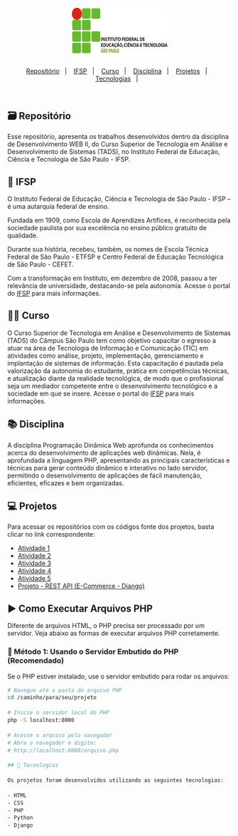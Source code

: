  <h1 align="center">
  <a href="https://spo.ifsp.edu.br/">
     <img alt="Logo IFSP" title="Logo IFSP" src="https://github.com/Karimangfn/Images-Perfil-Github/blob/main/logoIFSP.png" width="220px"/>
  </a>
 </h1>

<p align="center">
  <a href="#">Repositório</a>&nbsp;&nbsp;&nbsp;|&nbsp;&nbsp;&nbsp;
  <a href="#-ifsp">IFSP</a>&nbsp;&nbsp;&nbsp;|&nbsp;&nbsp;&nbsp;
  <a href="#-curso">Curso</a>&nbsp;&nbsp;&nbsp;|&nbsp;&nbsp;&nbsp;
  <a href="#-disciplina">Disciplina</a>&nbsp;&nbsp;&nbsp;|&nbsp;&nbsp;&nbsp;
  <a href="#-projetos">Projetos</a>&nbsp;&nbsp;&nbsp;|&nbsp;&nbsp;&nbsp;
  <a href="#-tecnologias">Tecnologias</a>&nbsp;&nbsp;&nbsp;|&nbsp;&nbsp;&nbsp;
 </p>
 
 <br>

## 🗃️ Repositório

Esse repositório, apresenta os trabalhos desenvolvidos dentro da disciplina de Desenvolvimento WEB II, do Curso Superior de Tecnologia em Análise e Desenvolvimento de Sistemas (TADS), no Instituto Federal de Educação, Ciência e Tecnologia de São Paulo - IFSP.

## 🏫 IFSP

O Instituto Federal de Educação, Ciência e Tecnologia de São Paulo - IFSP – é uma autarquia federal de ensino.

Fundada em 1909, como Escola de Aprendizes Artífices, é reconhecida pela sociedade paulista por sua excelência no ensino público gratuito de qualidade.

Durante sua história, recebeu, também, os nomes de Escola Técnica Federal de São Paulo - ETFSP e Centro Federal de Educação Tecnológica de São Paulo - CEFET. 

Com a transformação em Instituto, em dezembro de 2008, passou a ter relevância de universidade, destacando-se pela autonomia. Acesse o portal do [IFSP](https://spo.ifsp.edu.br/) para mais informações.

## 👨‍💻 Curso

O Curso Superior de Tecnologia em Análise e Desenvolvimento de Sistemas (TADS) do Câmpus São Paulo tem como objetivo capacitar o egresso a atuar na área de Tecnologia de Informação e Comunicação (TIC) em atividades como análise, projeto, implementação, gerenciamento e implantação de sistemas de informação. Esta capacitação é pautada pela valorização da autonomia do estudante, prática em competências técnicas, e atualização diante da realidade tecnológica, de modo que o profissional seja um mediador competente entre o desenvolvimento tecnológico e a sociedade em que se insere. Acesse o portal do [IFSP](https://spo.ifsp.edu.br/tads) para mais informações.

## 📚 Disciplina

A disciplina Programação Dinâmica Web aprofunda os conhecimentos acerca do desenvolvimento de aplicações web dinâmicas. Nela, é aprofundada a linguagem PHP, apresentando as principais características e técnicas para gerar conteúdo dinâmico e interativo no lado servidor, permitindo o desenvolvimento de aplicações de fácil manutenção, eficientes, eficazes e bem organizadas.

## 💻 Projetos

Para acessar os repositórios com os códigos fonte dos projetos, basta clicar no link correspondente:

- [Atividade 1](https://github.com/Karimangfn/Programacao-Dinamica-Web-IFSP/tree/main/Atividades/Atividade%201)
- [Atividade 2](https://github.com/Karimangfn/Programacao-Dinamica-Web-IFSP/tree/main/Atividades/Atividade%202)
- [Atividade 3](https://github.com/Karimangfn/Programacao-Dinamica-Web-IFSP/tree/main/Atividades/Atividade%203)
- [Atividade 4](https://github.com/Karimangfn/Programacao-Dinamica-Web-IFSP/tree/main/Atividades/Atividade%204)
- [Atividade 5](https://github.com/Karimangfn/Programacao-Dinamica-Web-IFSP/tree/main/Atividades/Atividade%205)
- [Projeto - REST API (E-Commerce - Django)](https://github.com/Karimangfn/Programacao-Dinamica-Web-IFSP/tree/main/Projeto%20-%20REST%20API%20(E-Commerce%20-%20Django))
</p>

## ▶️ Como Executar Arquivos PHP  

Diferente de arquivos HTML, o PHP precisa ser processado por um servidor. Veja abaixo as formas de executar arquivos PHP corretamente.  

### 🔹 Método 1: Usando o Servidor Embutido do PHP (Recomendado)  

Se o PHP estiver instalado, use o servidor embutido para rodar os arquivos:  

```bash
# Navegue até a pasta do arquivo PHP  
cd /caminho/para/seu/projeto  

# Inicie o servidor local do PHP  
php -S localhost:8000  

# Acesse o arquivo pelo navegador  
# Abra o navegador e digite:  
# http://localhost:8000/arquivo.php
    
## 🚀 Tecnologias

Os projetos foram desenvolvidos utilizando as seguintes tecnologias:

- HTML
- CSS
- PHP
- Python
- Django
